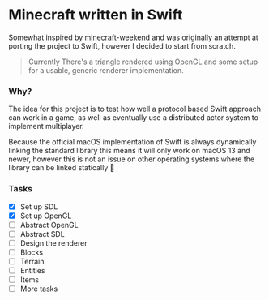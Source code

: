 # Minecraft written in Swift

Somewhat inspired by [minecraft-weekend](https://github.com/jdah/minecraft-weekend) 
and was originally an attempt at porting the project to Swift, however I decided to start from scratch.

> Currently There's a triangle rendered using OpenGL and some setup for a usable, generic renderer implementation.

### Why?

The idea for this project is to test how well a protocol based Swift approach can work in a game,
as well as eventually use a distributed actor system to implement multiplayer.

Because the official macOS implementation of Swift is always dynamically linking the standard library
this means it will only work on macOS 13 and newer, however this is not an issue on
other operating systems where the library can be linked statically 🙂

### Tasks

- [x] Set up SDL
- [x] Set up OpenGL
- [ ] Abstract OpenGL
- [ ] Abstract SDL
- [ ] Design the renderer
- [ ] Blocks
- [ ] Terrain
- [ ] Entities
- [ ] Items
- [ ] More tasks
